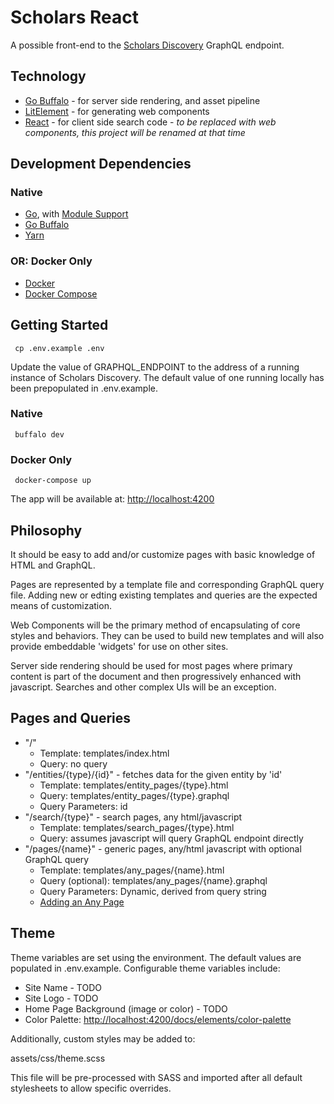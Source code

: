 # Scholars React
A possible front-end to the [Scholars Discovery](https://github.com/vivo-community/scholars-discovery) GraphQL endpoint.  

## Technology
* [Go Buffalo](http://gobuffalo.io) - for server side rendering, and asset pipeline
* [LitElement](https://lit-element.polymer-project.org/) - for generating web components
* [React](https://reactjs.org/) - for client side search code - *to be replaced with web components, this project will be renamed at that time*

## Development Dependencies

### Native
* [Go](https://golang.org/), with [Module Support](https://github.com/golang/go/wiki/Modules)
* [Go Buffalo](http://gobuffalo.io)
* [Yarn](https://yarnpkg.com)

### OR: Docker Only
* [Docker](https://www.docker.com/)
* [Docker Compose](https://docs.docker.com/compose/)

## Getting Started
     cp .env.example .env

Update the value of GRAPHQL_ENDPOINT to the address of a running instance of Scholars Discovery. The default
value of one running locally has been prepopulated in .env.example.

### Native
     buffalo dev

### Docker Only
     docker-compose up

The app will be available at: [http://localhost:4200](http://localhost:4200)

## Philosophy
It should be easy to add and/or customize pages with basic knowledge of HTML and GraphQL.

Pages are represented by a template file and corresponding GraphQL query file.
Adding new or edting existing templates and queries are the expected means of customization.

Web Components will be the primary method of encapsulating of core styles and behaviors.
They can be used to build new templates and will also provide embeddable 'widgets' for
use on other sites.

Server side rendering should be used for most pages where primary content is part of the
document and then progressively enhanced with javascript. Searches and other complex UIs
will be an exception.

## Pages and Queries
* "/"
    * Template: templates/index.html
    * Query: no query
* "/entities/{type}/{id}" - fetches data for the given entity by 'id'
    * Template: templates/entity_pages/{type}.html
    * Query: templates/entity_pages/{type}.graphql
    * Query Parameters: id
* "/search/{type}" - search pages, any html/javascript
    * Template: templates/search_pages/{type}.html
    * Query: assumes javascript will query GraphQL endpoint directly
* "/pages/{name}" - generic pages, any/html javascript with optional GraphQL query
    * Template: templates/any_pages/{name}.html 
    * Query (optional): templates/any_pages/{name}.graphql
    * Query Parameters: Dynamic, derived from query string
    * [Adding an Any Page](http://localhost:4200/docs/elements/any-page)

## Theme

Theme variables are set using the environment. The default values are populated in .env.example. Configurable theme variables include:

* Site Name - TODO
* Site Logo - TODO
* Home Page Background (image or color) - TODO
* Color Palette: [http://localhost:4200/docs/elements/color-palette](http://localhost:4200/docs/elements/color-palette)

Additionally, custom styles may be added to:

assets/css/theme.scss

This file will be pre-processed with SASS and imported after all default stylesheets to allow specific overrides.
